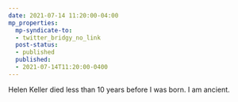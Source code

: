 ```yaml
---
date: 2021-07-14 11:20:00-04:00
mp_properties:
  mp-syndicate-to:
  - twitter_bridgy_no_link
  post-status:
  - published
  published:
  - 2021-07-14T11:20:00-0400
---
```


Helen Keller died less than 10 years before I was born. I am ancient.